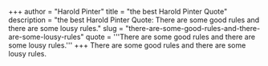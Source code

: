 +++
author = "Harold Pinter"
title = "the best Harold Pinter Quote"
description = "the best Harold Pinter Quote: There are some good rules and there are some lousy rules."
slug = "there-are-some-good-rules-and-there-are-some-lousy-rules"
quote = '''There are some good rules and there are some lousy rules.'''
+++
There are some good rules and there are some lousy rules.
